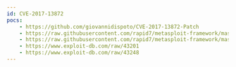 ```yaml
---
id: CVE-2017-13872
pocs:
    - https://github.com/giovannidispoto/CVE-2017-13872-Patch
    - https://raw.githubusercontent.com/rapid7/metasploit-framework/master/modules/auxiliary/scanner/vnc/ard_root_pw.rb
    - https://raw.githubusercontent.com/rapid7/metasploit-framework/master/modules/exploits/osx/local/root_no_password.rb
    - https://www.exploit-db.com/raw/43201
    - https://www.exploit-db.com/raw/43248
---
```


